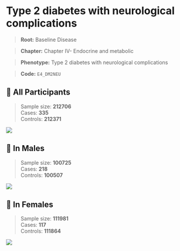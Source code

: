 # Type 2 diabetes with neurological complications

> **Root:** Baseline Disease  

> **Chapter:** Chapter IV- Endocrine and metabolic  

> **Phenotype:** Type 2 diabetes with neurological complications  

> **Code:** `E4_DM2NEU`

## 🧪 All Participants  
> Sample size: **212706**  
> Cases: **335**  
> Controls: **212371**
<img src="/Disease/Figures/ALL/Incidence/E4_DM2NEU.png"/>
<CsvTable src="/Disease_Data/ALL/Incidence/COX_E4_DM2NEU.csv" label="🔍 View full results" />

## 👨 In Males  
> Sample size: **100725**  
> Cases: **218**  
> Controls: **100507**
<img src="/Disease/Figures/Male/Incidence/E4_DM2NEU.png"/>
<CsvTable src="/Disease_Data/Male/Incidence/COX_E4_DM2NEU.csv" label="🔍 View full results" />

## 👩 In Females  
> Sample size: **111981**  
> Cases: **117**  
> Controls: **111864**
<img src="/Disease/Figures/Female/Incidence/E4_DM2NEU.png"/>
<CsvTable src="/Disease_Data/Female/Incidence/COX_E4_DM2NEU.csv" label="🔍 View full results" />
